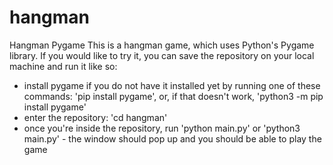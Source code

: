 # hangman
Hangman Pygame
This is a hangman game, which uses Python's Pygame library.
If you would like to try it, you can save the repository on your local machine and run it like so:
- install pygame if you do not have it installed yet by running one of these commands: 'pip install pygame', or, if that doesn't work, 'python3 -m pip install pygame'
- enter the repository: 'cd hangman'
- once you're inside the repository, run 'python main.py' or 'python3 main.py' - the window should pop up and you should be able to play the game
